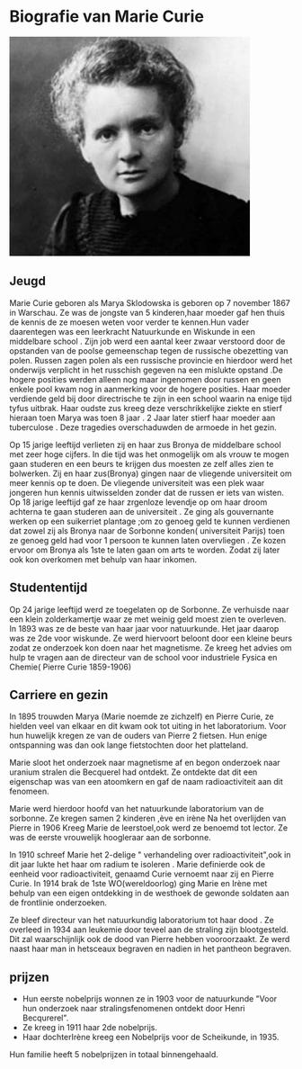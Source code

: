 
# Biografie van Marie Curie

![alt text](/afbeeldingen/mc_001.jpeg "Logo Title Text 1")

## Jeugd

Marie Curie geboren als Marya Sklodowska is geboren op 7 november 1867 in Warschau. Ze was de jongste van 5 kinderen,haar moeder gaf hen thuis de kennis de ze moesen weten voor verder te kennen.Hun vader daarentegen was een leerkracht Natuurkunde en Wiskunde in een middelbare school .
Zijn job werd een aantal keer zwaar verstoord door de opstanden van de poolse gemeenschap tegen de russische obezetting van polen. Russen zagen polen als een russische provincie en hierdoor werd het onderwijs verplicht in het russchish gegeven na een mislukte opstand .De hogere posities werden alleen nog maar ingenomen door russen en geen enkele pool kwam nog in aanmerking voor de hogere posities.
Haar moeder verdiende geld bij door directrische te zijn in een school waarin na enige tijd tyfus uitbrak.
Haar oudste zus kreeg deze verschrikkelijke ziekte en stierf hieraan toen Marya was toen 8 jaar .
2 Jaar later stierf haar moeder aan tuberculose . Deze tragedies overschaduwden de armoede in het gezin.

Op 15 jarige leeftijd verlieten zij en haar zus Bronya de middelbare school met zeer hoge cijfers.
In die tijd was het onmogelijk om als vrouw te mogen gaan studeren en een beurs te krijgen dus moesten ze zelf alles zien te bolwerken. Zij en haar zus(Bronya) gingen naar de vliegende universiteit om meer kennis op te doen. De vliegende universiteit was een plek waar jongeren hun kennis uitwisselden zonder dat de russen er iets van wisten.
Op 18 jarige leeftijd gaf ze haar zrgenloze levendje op om haar droom achterna te gaan studeren aan de universiteit . Ze ging als gouvernante werken op een suikerriet plantage ;om zo genoeg geld te kunnen verdienen dat zowel zij als Bronya naar de Sorbonne konden( universiteit Parijs) toen ze genoeg geld had voor 1 persoon  te kunnen laten overvliegen . Ze kozen ervoor om Bronya als 1ste te laten gaan om arts te worden. Zodat zij later ook kon overkomen met behulp van haar inkomen.

## Studententijd

Op 24 jarige leeftijd  werd ze toegelaten op de Sorbonne. Ze verhuisde naar een klein zolderkamertje waar ze met weinig geld moest zien te overleven.
In 1893 was ze de beste van haar jaar voor natuurkunde. Het jaar daarop was ze 2de voor wiskunde. Ze werd hiervoort beloont door een kleine beurs zodat ze onderzoek kon doen naar het  magnetisme. Ze kreeg het advies om hulp te vragen aan de directeur van de school voor industriele Fysica en Chemie( Pierre Curie 1859-1906)

## Carriere en gezin

In 1895 trouwden Marya (Marie noemde ze zichzelf) en Pierre Curie, ze hielden veel van elkaar en dit kwam ook tot uiting in het laboratorium.
Voor hun huwelijk kregen ze van de ouders van Pierre 2 fietsen. Hun enige ontspanning was dan ook lange fietstochten door het platteland.

Marie sloot het onderzoek naar magnetisme af  en begon onderzoek naar uranium stralen die Becquerel had ontdekt. Ze ontdekte dat dit een eigenschap was van een atoomkern en gaf de naam radioactiviteit aan dit fenomeen.

Marie werd hierdoor hoofd van het natuurkunde laboratorium van de sorbonne. 
Ze kregen samen 2 kinderen ,ève en irène
Na het overlijden van Pierre in 1906 Kreeg Marie de leerstoel,ook werd ze benoemd tot lector. Ze was de eerste vrouwelijk hoogleraar aan de sorbonne.

In 1910 schreef Marie het 2-delige " verhandeling over radioactiviteit",ook in dit jaar lukte het haar om radium te isoleren . Marie 
definierde ook de eenheid voor radioactiviteit, genaamd Curie vernoemt naar zij en Pierre Curie.
In 1914 brak de 1ste WO(wereldoorlog) ging Marie en Irène met behulp van een eigen ontdekking in de westhoek de gewonde soldaten aan de frontlinie onderzoeken.

Ze bleef directeur van het natuurkundig laboratorium tot haar dood . Ze overleed in 1934 aan leukemie door teveel aan de straling zijn blootgesteld. Dit zal waarschijnlijk ook de dood van Pierre hebben vooroorzaakt.
Ze werd naast haar man in hetsceaux begraven en nadien in het pantheon begraven.

## prijzen

- Hun eerste nobelprijs wonnen ze in 1903 voor de natuurkunde "Voor hun onderzoek naar stralingsfenomenen ontdekt door Henri Becqurerel".
- Ze kreeg in 1911 haar 2de nobelprijs.
- Haar dochterIrène kreeg een Nobelprijs voor de Scheikunde, in 1935.

Hun familie heeft 5 nobelprijzen in totaal binnengehaald.
